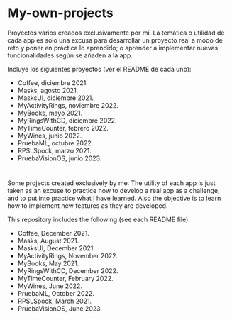 # My-own-projects

Proyectos varios creados exclusivamente por mí. La temática o utilidad de cada app es solo una excusa para desarrollar un proyecto real a modo de reto y poner en práctica lo aprendido; o aprender a implementar nuevas funcionalidades según se añaden a la app.

Incluye los siguientes proyectos (ver el README de cada uno):

* Coffee, diciembre 2021.
* Masks, agosto 2021.
* MasksUI, diciembre 2021.
* MyActivityRings, noviembre 2022.
* MyBooks, mayo 2021.
* MyRingsWithCD, diciembre 2022.
* MyTimeCounter, febrero 2022.
* MyWines, junio 2022.
* PruebaML, octubre 2022.
* RPSLSpock, marzo 2021.
* PruebaVisionOS, junio 2023.

#

Some projects created exclusively by me. The utility of each app is just taken as an excuse to practice how to develop a real app as a challenge, and to put into practice what I have learned. Also the objective is to learn how to implement new features as they are developed.

This repository includes the following (see each README file):

* Coffee, December 2021.
* Masks, August 2021.
* MasksUI, December 2021.
* MyActivityRings, November 2022.
* MyBooks, May 2021.
* MyRingsWithCD, December 2022.
* MyTimeCounter, February 2022.
* MyWines, June 2022.
* PruebaML, October 2022.
* RPSLSpock, March 2021.
* PruebaVisionOS, June 2023.
